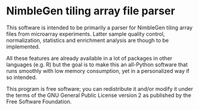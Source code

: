 NimbleGen tiling array file parser
================
This software is intended to be primarily a parser for NimbleGen tiling array files from microarray experiments. Latter sample quality control, normalization, statistics and enrichment analysis are though to be implemented.

All these features are already available in a lot of packages in other languages (e.g. R) but the goal is to make this an all-Python software that runs smoothly with low memory consumption, yet in a personalized way if so intended.



This program is free software; you can redistribute it and/or modify
it under the terms of the GNU General Public License version 2 as
published by the Free Software Foundation.
